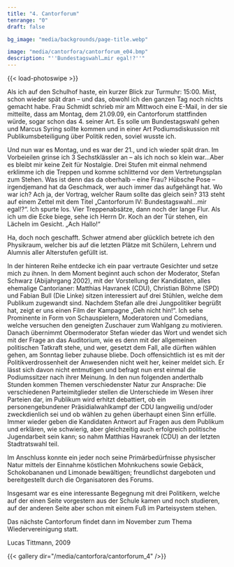 ```yaml
---
title: "4. Cantorforum"
tenrange: "0"
draft: false

bg_image: "media/backgrounds/page-title.webp"

image: "media/cantorfora/cantorforum_e04.bmp"
description: "''Bundestagswahl…mir egal!?''"
---
```


{{< load-photoswipe >}}

Als ich auf den Schulhof haste, ein kurzer Blick zur Turmuhr: 15:00. Mist, schon wieder spät dran – und das, obwohl ich den ganzen Tag noch nichts gemacht habe. Frau Schmidt schrieb mir am Mittwoch eine E-Mail, in der sie mitteilte, dass am Montag, dem 21.09.09, ein Cantorforum stattfinden würde, sogar schon das 4. seiner Art. Es solle um Bundestagswahl gehen und Marcus Syring sollte kommen und in einer Art Podiumsdiskussion mit Publikumsbeteiligung über Politik reden, soviel wusste ich.

Und nun war es Montag, und es war der 21., und ich wieder spät dran. Im Vorbeieilen grinse ich 3 Sechstklässler an – als ich noch so klein war…Aber es bleibt mir keine Zeit für Nostalgie. Drei Stufen mit einmal nehmend erklimme ich die Treppen und komme schlitternd vor dem Vertretungsplan zum Stehen. Was ist denn das da oberhalb – eine Frau? Hübsche Pose – irgendjemand hat da Geschmack, wer auch immer das aufgehängt hat. Wo war ich? Ach ja, der Vortrag, welcher Raum sollte das gleich sein? 313 steht auf einem Zettel mit dem Titel „Cantorforum IV: Bundestagswahl…mir egal!?“. Ich spurte los. Vier Treppenabsätze, dann noch der lange Flur. Als ich um die Ecke biege, sehe ich Herrn Dr. Koch an der Tür stehen, ein Lächeln im Gesicht. „Ach Hallo!“

Ha, doch noch geschafft. Schwer atmend aber glücklich betrete ich den Physikraum, welcher bis auf die letzten Plätze mit Schülern, Lehrern und Alumnis aller Alterstufen gefüllt ist.

In der hinteren Reihe entdecke ich ein paar vertraute Gesichter und setze mich zu ihnen. In dem Moment beginnt auch schon der Moderator, Stefan Schwarz (Abijahrgang 2002), mit der Vorstellung der Kandidaten, alles ehemalige Cantorianer: Matthias Havranek (CDU), Christian Böhme (SPD) und Fabian Bull (Die Linke) sitzen interessiert auf drei Stühlen, welche dem Publikum zugewandt sind. Nachdem Stefan alle drei Jungpolitiker begrüßt hat, zeigt er uns einen Film der Kampagne „Geh nicht hin!“. Ich sehe Prominente in Form von Schauspielern, Moderatoren und Comedians, welche versuchen den geneigten Zuschauer zum Wahlgang zu motivieren. Danach übernimmt Obermoderator Stefan wieder das Wort und wendet sich mit der Frage an das Auditorium, wie es denn mit der allgemeinen politischen Tatkraft stehe, und wer, gesetzt dem Fall, alle dürften wählen gehen, am Sonntag lieber zuhause bliebe. Doch offensichtlich ist es mit der Politikverdrossenheit der Anwesenden nicht weit her, keiner meldet sich. Er lässt sich davon nicht entmutigen und befragt nun erst einmal die Podiumssitzer nach ihrer Meinung.
In den nun folgenden anderthalb Stunden kommen Themen verschiedenster Natur zur Ansprache: Die verschiedenen Parteimitglieder stellen die Unterschiede im Wesen ihrer Parteien dar, im Publikum wird erhitzt debattiert, ob ein personengebundener Präsidialwahlkampf der CDU langweilig und/oder zweckdienlich sei und ob wählen zu gehen überhaupt einen Sinn erfülle. Immer wieder geben die Kandidaten Antwort auf Fragen aus dem Publikum und erklären, wie schwierig, aber gleichzeitig auch erfolgreich politische Jugendarbeit sein kann; so nahm Matthias Havranek (CDU) an der letzten Stadtratswahl teil.

Im Anschluss konnte ein jeder noch seine Primärbedürfnisse physischer Natur mittels der Einnahme köstlichen Mohnkuchens sowie Gebäck, Schokobananen und Limonade bewältigen; freundlichst dargeboten und bereitgestellt durch die Organisatoren des Forums.

Insgesamt war es eine interessante Begegnung mit drei Politikern, welche auf der einen Seite vorgestern aus der Schule kamen und noch studieren, auf der anderen Seite aber schon mit einem Fuß im Parteisystem stehen.

Das nächste Cantorforum findet dann im November zum Thema Wiedervereinigung statt.

Lucas Tittmann, 2009

{{< gallery dir="/media/cantorfora/cantorforum_4" />}}
